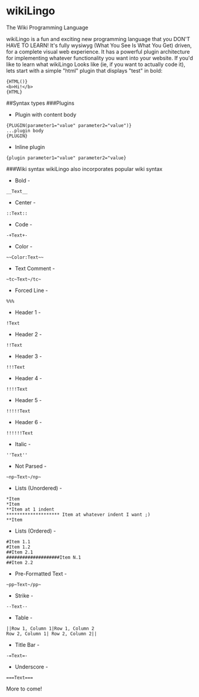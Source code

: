 wikiLingo
=========

The Wiki Programming Language

wikiLingo is a fun and exciting new programming language that you DON'T HAVE TO LEARN!  It's fully wysiwyg (What You See Is What You Get) driven, for a complete visual web experience.  It has a powerful plugin architecture for implementing whatever functionality you want into your website.
If you'd like to learn what wikiLingo Looks like (ie, if you want to actually code it), lets start with a simple "html" plugin that displays "test" in bold:

```
{HTML()}
<b>Hi!</b>
{HTML}
```

##Syntax types
###Plugins
* Plugin with content body
```
{PLUGIN(parameter1="value" parameter2="value")}
...plugin body
{PLUGIN}
```
* Inline plugin
```
{plugin parameter1="value" parameter2="value}
```

###Wiki syntax
wikiLingo also incorporates popular wiki syntax
* Bold -
```
__Text__
```
* Center -
```
::Text::
```
* Code -
```
-+Text+-
```
* Color -
```
~~Color:Text~~
```
* Text Comment -
```
~tc~Text~/tc~
```
* Forced Line -
```
%%%
```
* Header 1 -
```
!Text
```
* Header 2 -
```
!!Text
```
* Header 3 -
```
!!!Text
```
* Header 4 -
```
!!!!Text
```
* Header 5 -
```
!!!!!Text
```
* Header 6 -
```
!!!!!!Text
```
* Italic -
```
''Text''
```
* Not Parsed -
```
~np~Text~/np~
```
* Lists (Unordered) -
```
*Item
*Item
**Item at 1 indent
******************** Item at whatever indent I want ;)
**Item
```
* Lists (Ordered) -
```
#Item 1.1
#Item 1.2
##Item 2.1
####################Item N.1
##Item 2.2
```
* Pre-Formatted Text -
```
~pp~Text~/pp~
```
* Strike -
```
--Text--
```
* Table -
```
||Row 1, Column 1|Row 1, Column 2
Row 2, Column 1| Row 2, Column 2||
```
* Title Bar -
```
-=Text=-
```
* Underscore -
```
===Text===
```

More to come!
